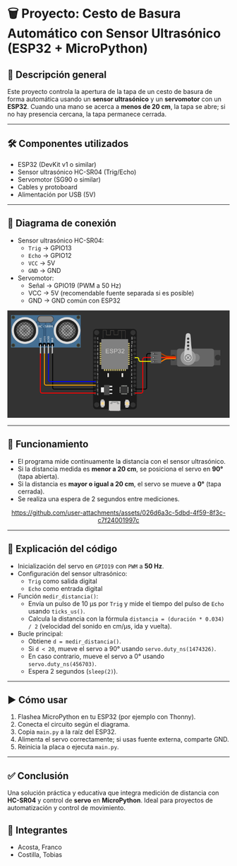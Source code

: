 # 🗑️ Proyecto: Cesto de Basura Automático con Sensor Ultrasónico (ESP32 + MicroPython)

## 🔧 Descripción general
Este proyecto controla la apertura de la tapa de un cesto de basura de forma automática usando un **sensor ultrasónico** y un **servomotor** con un **ESP32**. Cuando una mano se acerca a **menos de 20 cm**, la tapa se abre; si no hay presencia cercana, la tapa permanece cerrada.

---

## 🛠 Componentes utilizados
- ESP32 (DevKit v1 o similar)
- Sensor ultrasónico HC-SR04 (Trig/Echo)
- Servomotor (SG90 o similar)
- Cables y protoboard
- Alimentación por USB (5V)

---

## 🔌 Diagrama de conexión
- Sensor ultrasónico HC-SR04:
  - `Trig` → GPIO13
  - `Echo` → GPIO12
  - `VCC` → 5V
  - `GND` → GND
- Servomotor:
  - Señal → GPIO19 (PWM a 50 Hz)
  - VCC → 5V (recomendable fuente separada si es posible)
  - GND → GND común con ESP32

![Diagrama de conexión](./circuito.png)

---

## 📲 Funcionamiento
- El programa mide continuamente la distancia con el sensor ultrasónico.
- Si la distancia medida es **menor a 20 cm**, se posiciona el servo en **90°** (tapa abierta).
- Si la distancia es **mayor o igual a 20 cm**, el servo se mueve a **0°** (tapa cerrada).
- Se realiza una espera de 2 segundos entre mediciones.

<div align="center">

  https://github.com/user-attachments/assets/026d6a3c-5dbd-4f59-8f3c-c7f24001997c

</div>

---

## 🧩 Explicación del código
- Inicialización del servo en `GPIO19` con `PWM` a **50 Hz**.
- Configuración del sensor ultrasónico:
  - `Trig` como salida digital
  - `Echo` como entrada digital
- Función `medir_distancia()`:
  - Envía un pulso de 10 µs por `Trig` y mide el tiempo del pulso de `Echo` usando `ticks_us()`.
  - Calcula la distancia con la fórmula `distancia = (duración * 0.034) / 2` (velocidad del sonido en cm/µs, ida y vuelta).
- Bucle principal:
  - Obtiene `d = medir_distancia()`.
  - Si `d < 20`, mueve el servo a 90° usando `servo.duty_ns(1474326)`.
  - En caso contrario, mueve el servo a 0° usando `servo.duty_ns(456703)`.
  - Espera 2 segundos (`sleep(2)`).

---

## ▶️ Cómo usar
1. Flashea MicroPython en tu ESP32 (por ejemplo con Thonny).
2. Conecta el circuito según el diagrama.
3. Copia `main.py` a la raíz del ESP32.
4. Alimenta el servo correctamente; si usas fuente externa, comparte GND.
5. Reinicia la placa o ejecuta `main.py`.

---

## ✅ Conclusión
Una solución práctica y educativa que integra medición de distancia con **HC-SR04** y control de **servo** en **MicroPython**. Ideal para proyectos de automatización y control de movimiento.

## 👥 Integrantes
- Acosta, Franco
- Costilla, Tobias
